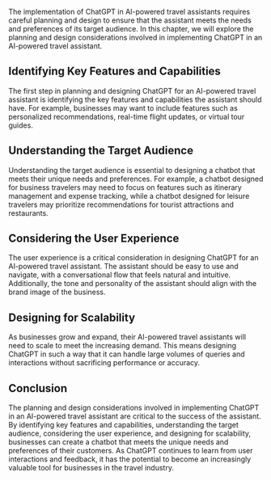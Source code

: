 

The implementation of ChatGPT in AI-powered travel assistants requires careful planning and design to ensure that the assistant meets the needs and preferences of its target audience. In this chapter, we will explore the planning and design considerations involved in implementing ChatGPT in an AI-powered travel assistant.

Identifying Key Features and Capabilities
-----------------------------------------

The first step in planning and designing ChatGPT for an AI-powered travel assistant is identifying the key features and capabilities the assistant should have. For example, businesses may want to include features such as personalized recommendations, real-time flight updates, or virtual tour guides.

Understanding the Target Audience
---------------------------------

Understanding the target audience is essential to designing a chatbot that meets their unique needs and preferences. For example, a chatbot designed for business travelers may need to focus on features such as itinerary management and expense tracking, while a chatbot designed for leisure travelers may prioritize recommendations for tourist attractions and restaurants.

Considering the User Experience
-------------------------------

The user experience is a critical consideration in designing ChatGPT for an AI-powered travel assistant. The assistant should be easy to use and navigate, with a conversational flow that feels natural and intuitive. Additionally, the tone and personality of the assistant should align with the brand image of the business.

Designing for Scalability
-------------------------

As businesses grow and expand, their AI-powered travel assistants will need to scale to meet the increasing demand. This means designing ChatGPT in such a way that it can handle large volumes of queries and interactions without sacrificing performance or accuracy.

Conclusion
----------

The planning and design considerations involved in implementing ChatGPT in an AI-powered travel assistant are critical to the success of the assistant. By identifying key features and capabilities, understanding the target audience, considering the user experience, and designing for scalability, businesses can create a chatbot that meets the unique needs and preferences of their customers. As ChatGPT continues to learn from user interactions and feedback, it has the potential to become an increasingly valuable tool for businesses in the travel industry.


